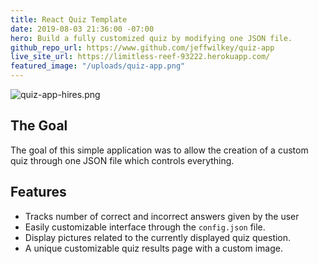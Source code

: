 ```yaml
---
title: React Quiz Template
date: 2019-08-03 21:36:00 -07:00
hero: Build a fully customized quiz by modifying one JSON file.
github_repo_url: https://www.github.com/jeffwilkey/quiz-app
live_site_url: https://limitless-reef-93222.herokuapp.com/
featured_image: "/uploads/quiz-app.png"
---
```


![quiz-app-hires.png](/uploads/quiz-app-hires.png)

## The Goal
The goal of this simple application was to allow the creation of a custom quiz through one JSON file which controls everything.

## Features
- Tracks number of correct and incorrect answers given by the user
- Easily customizable interface through the `config.json` file.
- Display pictures related to the currently displayed quiz question.
- A unique customizable quiz results page with a custom image.
